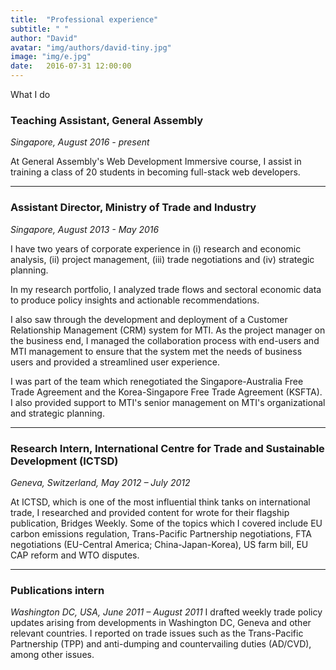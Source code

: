 ```yaml
---
title:  "Professional experience"
subtitle: " "
author: "David"
avatar: "img/authors/david-tiny.jpg"
image: "img/e.jpg"
date:   2016-07-31 12:00:00
---
```


What I do

### Teaching Assistant, General Assembly
*Singapore, August 2016 - present*

At General Assembly's Web Development Immersive course, I assist in training a class of 20 students in becoming full-stack web developers.

---

### Assistant Director, Ministry of Trade and Industry
*Singapore, August 2013 - May 2016*

I have two years of corporate experience in (i) research and economic analysis, (ii) project management, (iii) trade negotiations and (iv) strategic planning.

In my research portfolio, I analyzed trade flows and sectoral economic data to produce policy insights and actionable recommendations.

I also saw through the development and deployment of a Customer Relationship Management (CRM) system for MTI. As the project manager on the business end, I managed the collaboration process with end-users and MTI management to ensure that the system met the needs of business users and provided a streamlined user experience.

I was part of the team which renegotiated the Singapore-Australia Free Trade Agreement and the Korea-Singapore Free Trade Agreement (KSFTA). I also provided support to MTI's senior management on MTI's organizational and strategic planning.

---

### Research Intern, International Centre for Trade and Sustainable Development (ICTSD)
*Geneva, Switzerland, May 2012 – July 2012*

At ICTSD, which is one of the most influential think tanks on international trade, I researched and provided content for wrote for their flagship publication, Bridges Weekly. Some of the topics which I covered include EU carbon emissions regulation, Trans-Pacific Partnership negotiations, FTA negotiations (EU-Central America; China-Japan-Korea), US farm bill, EU CAP reform and WTO disputes.

---

### Publications intern

*Washington DC, USA, June 2011 – August 2011*
I drafted weekly trade policy updates arising from developments in Washington DC, Geneva and other relevant countries. I reported on trade issues such as the Trans-Pacific Partnership (TPP) and anti-dumping and countervailing duties (AD/CVD), among other issues.
